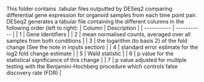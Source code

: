 This folder contains .tabular files outputted by DESeq2 comparing differential gene expression for organoid samples from each time point pair.
DESeq2 generates a tabular file containing the different columns in the following order (left to right):
| Column      | Description |
| ----------- | ----------- |
| 1      | Gene Identifiers       |
| 2   | mean normalised counts, averaged over all samples from both conditions        |
| 3      | the logarithm (to basis 2) of the fold change (See the note in inputs section)       |
| 4   | standard error estimate for the log2 fold change estimate        |
| 5      | Wald statistic       |
| 6   | p value for the statistical significance of this change        |
| 7   | p value adjusted for multiple testing with the Benjamini-Hochberg procedure which controls false discovery rate (FDR)        |
